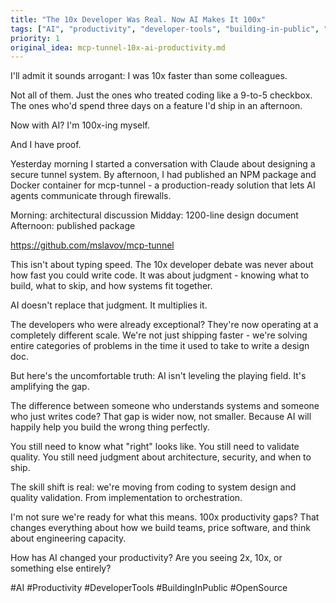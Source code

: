 ```yaml
---
title: "The 10x Developer Was Real. Now AI Makes It 100x"
tags: ["AI", "productivity", "developer-tools", "building-in-public", "open-source"]
priority: 1
original_idea: mcp-tunnel-10x-ai-productivity.md
---
```


I'll admit it sounds arrogant: I was 10x faster than some colleagues.

Not all of them. Just the ones who treated coding like a 9-to-5 checkbox. The ones who'd spend three days on a feature I'd ship in an afternoon.

Now with AI? I'm 100x-ing myself.

And I have proof.

Yesterday morning I started a conversation with Claude about designing a secure tunnel system. By afternoon, I had published an NPM package and Docker container for mcp-tunnel - a production-ready solution that lets AI agents communicate through firewalls.

Morning: architectural discussion
Midday: 1200-line design document
Afternoon: published package

https://github.com/mslavov/mcp-tunnel

This isn't about typing speed. The 10x developer debate was never about how fast you could write code. It was about judgment - knowing what to build, what to skip, and how systems fit together.

AI doesn't replace that judgment. It multiplies it.

The developers who were already exceptional? They're now operating at a completely different scale. We're not just shipping faster - we're solving entire categories of problems in the time it used to take to write a design doc.

But here's the uncomfortable truth: AI isn't leveling the playing field. It's amplifying the gap.

The difference between someone who understands systems and someone who just writes code? That gap is wider now, not smaller. Because AI will happily help you build the wrong thing perfectly.

You still need to know what "right" looks like. You still need to validate quality. You still need judgment about architecture, security, and when to ship.

The skill shift is real: we're moving from coding to system design and quality validation. From implementation to orchestration.

I'm not sure we're ready for what this means. 100x productivity gaps? That changes everything about how we build teams, price software, and think about engineering capacity.

How has AI changed your productivity? Are you seeing 2x, 10x, or something else entirely?

#AI #Productivity #DeveloperTools #BuildingInPublic #OpenSource
